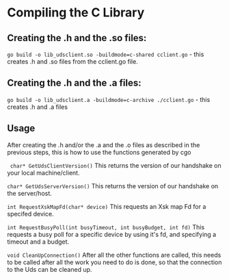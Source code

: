 # Compiling the C Library

## Creating the .h and the .so files:


```go build -o lib_udsclient.so -buildmode=c-shared cclient.go```
	- this creates .h and .so files from the cclient.go file.


## Creating the .h and the .a files:

```go build -o lib_udsclient.a -buildmode=c-archive ./cclient.go```
	- this creates .h and .a files



## Usage

After creating the .h and/or the .a and the .o files as described in the previous steps,
this is how to use the functions generated by cgo

``` char* GetUdsClientVersion()```
This returns the version of our handshake on your local machine/client.

```char* GetUdsServerVersion()```
This returns the version of our handshake on the server/host.

```int RequestXskMapFd(char* device)```
This requests an Xsk map Fd for a specifed device.

```int RequestBusyPoll(int busyTimeout, int busyBudget, int fd)```
This requests a busy poll for a specific device by using it's fd, and specifying a timeout and a budget.

```void CleanUpConnection()```
After all the other functions are called, this needs to be called after all the work you need to do is done,
so that the connection to the Uds can be cleaned up.